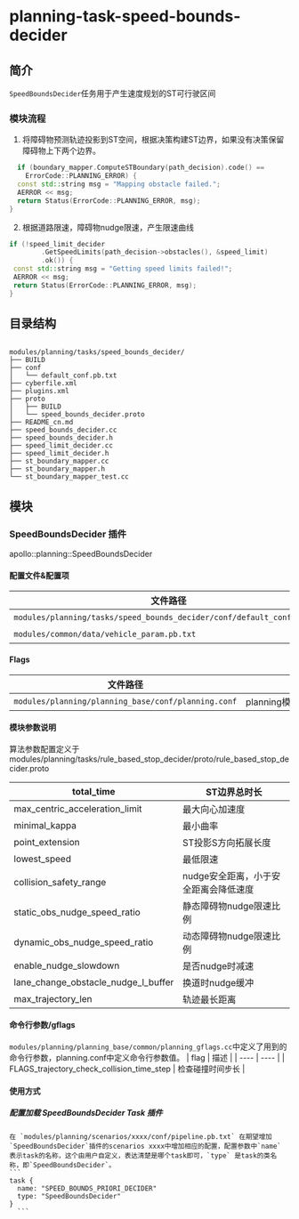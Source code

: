 planning-task-speed-bounds-decider
============

## 简介

`SpeedBoundsDecider`任务用于产生速度规划的ST可行驶区间
### 模块流程

1. 将障碍物预测轨迹投影到ST空间，根据决策构建ST边界，如果没有决策保留障碍物上下两个边界。
  ```c++
    if (boundary_mapper.ComputeSTBoundary(path_decision).code() ==
      ErrorCode::PLANNING_ERROR) {
    const std::string msg = "Mapping obstacle failed.";
    AERROR << msg;
    return Status(ErrorCode::PLANNING_ERROR, msg);
  }
  ```
  2. 根据道路限速，障碍物nudge限速，产生限速曲线
   ```c++
   if (!speed_limit_decider
           .GetSpeedLimits(path_decision->obstacles(), &speed_limit)
           .ok()) {
    const std::string msg = "Getting speed limits failed!";
    AERROR << msg;
    return Status(ErrorCode::PLANNING_ERROR, msg);
  }
   ``` 

## 目录结构

```shell

modules/planning/tasks/speed_bounds_decider/
├── BUILD
├── conf
│   └── default_conf.pb.txt
├── cyberfile.xml
├── plugins.xml
├── proto
│   ├── BUILD
│   └── speed_bounds_decider.proto
├── README_cn.md
├── speed_bounds_decider.cc
├── speed_bounds_decider.h
├── speed_limit_decider.cc
├── speed_limit_decider.h
├── st_boundary_mapper.cc
├── st_boundary_mapper.h
└── st_boundary_mapper_test.cc

```

## 模块

### SpeedBoundsDecider 插件

apollo::planning::SpeedBoundsDecider

#### 配置文件&配置项
| 文件路径 | 类型/结构 | <div style="width: 300pt">说明</div> |
| ---- | ---- | ---- |
| `modules/planning/tasks/speed_bounds_decider/conf/default_conf.pb.txt` | apollo::planning::SpeedBoundsDeciderConfig | SpeedBoundsDecider的默认配置文件 |
|`modules/common/data/vehicle_param.pb.txt`|`apollo::common::VehicleConfig`|车辆底盘配置文件|

#### Flags

| 文件路径                                            |  <div style="width: 300pt">说明</div> |
| --------------------------------------------------- |  ------------------------------------ |
| `modules/planning/planning_base/conf/planning.conf` |  planning模块的flag配置文件           |

#### 模块参数说明
  
   算法参数配置定义于modules/planning/tasks/rule_based_stop_decider/proto/rule_based_stop_decider.proto
   
   | total_time                          | ST边界总时长                          |
   | ----------------------------------- | ------------------------------------- |
   | max_centric_acceleration_limit      | 最大向心加速度                        |
   | minimal_kappa                       | 最小曲率                              |
   | point_extension                     | ST投影S方向拓展长度                   |
   | lowest_speed                        | 最低限速                              |
   | collision_safety_range              | nudge安全距离，小于安全距离会降低速度 |
   | static_obs_nudge_speed_ratio        | 静态障碍物nudge限速比例               |
   | dynamic_obs_nudge_speed_ratio       | 动态障碍物nudge限速比例               |
   | enable_nudge_slowdown               | 是否nudge时减速                       |
   | lane_change_obstacle_nudge_l_buffer | 换道时nudge缓冲                       |
   | max_trajectory_len                  | 轨迹最长距离                          |

#### 命令行参数/gflags

`modules/planning/planning_base/common/planning_gflags.cc`中定义了用到的命令行参数，planning.conf中定义命令行参数值。
| flag | 描述 |
  |  ---- | ---- |
|  FLAGS_trajectory_check_collision_time_step | 检查碰撞时间步长 |

#### 使用方式

##### 配置加载 SpeedBoundsDecider Task 插件

    在 `modules/planning/scenarios/xxxx/conf/pipeline.pb.txt` 在期望增加`SpeedBoundsDecider`插件的scenarios xxxx中增加相应的配置，配置参数中`name` 表示task的名称，这个由用户自定义，表达清楚是哪个task即可，`type` 是task的类名称，即`SpeedBoundsDecider`。
    ```
    task {
      name: "SPEED_BOUNDS_PRIORI_DECIDER"
      type: "SpeedBoundsDecider"
    }
      ```
      